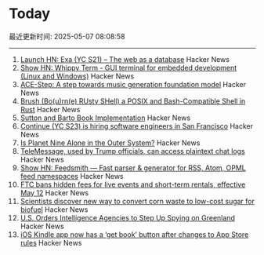 # Today

最近更新时间: 2025-05-07 08:08:58

--- 
1. [Launch HN: Exa (YC S21) – The web as a database](https://news.ycombinator.com/item?id=43906841) Hacker News
2. [Show HN: Whippy Term - GUI terminal for embedded development (Linux and Windows)](https://whippyterm.com) Hacker News
3. [ACE-Step: A step towards music generation foundation model](https://github.com/ace-step/ACE-Step) Hacker News
4. [Brush (Bo(u)rn(e) RUsty SHell) a POSIX and Bash-Compatible Shell in Rust](https://github.com/reubeno/brush) Hacker News
5. [Sutton and Barto Book Implementation](https://github.com/ivanbelenky/RL) Hacker News
6. [Continue (YC S23) is hiring software engineers in San Francisco](https://www.ycombinator.com/companies/continue/jobs/smcxRnM-software-engineer) Hacker News
7. [Is Planet Nine Alone in the Outer System?](https://www.centauri-dreams.org/2025/05/06/is-planet-nine-alone-in-the-outer-system/) Hacker News
8. [TeleMessage, used by Trump officials, can access plaintext chat logs](https://micahflee.com/despite-misleading-marketing-israeli-company-telemessage-used-by-trump-officials-can-access-plaintext-chat-logs/) Hacker News
9. [Show HN: Feedsmith — Fast parser & generator for RSS, Atom, OPML feed namespaces](https://github.com/macieklamberski/feedsmith) Hacker News
10. [FTC bans hidden fees for live events and short-term rentals, effective May 12](https://techcrunch.com/2025/05/05/ftc-bans-hidden-fees-for-live-events-and-short-term-rentals-effective-may-12/) Hacker News
11. [Scientists discover new way to convert corn waste to low-cost sugar for biofuel](https://news.wsu.edu/press-release/2025/05/06/scientists-discover-a-new-way-to-convert-corn-waste-into-low-cost-sugar-for-biofuel/) Hacker News
12. [U.S. Orders Intelligence Agencies to Step Up Spying on Greenland](https://www.wsj.com/world/greenland-spying-us-intelligence-809c4ef2) Hacker News
13. [iOS Kindle app now has a ‘get book’ button after changes to App Store rules](https://www.theverge.com/news/661719/amazon-app-ios-apple-iphone-ipad-kindle-buy-books) Hacker News
